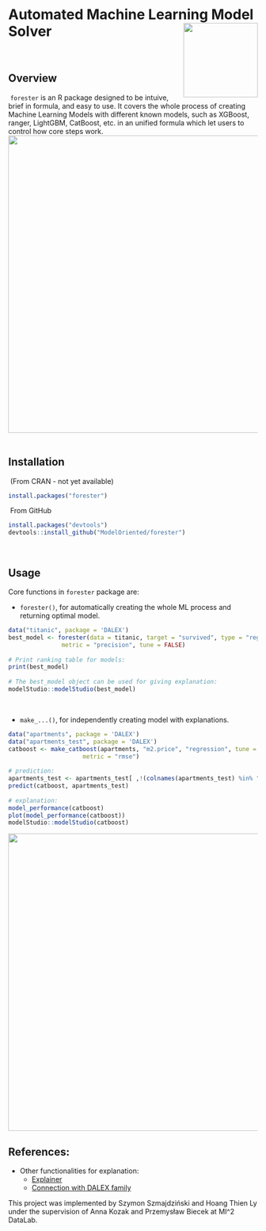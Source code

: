 # Automated Machine Learning Model Solver <img src="man/figures/logo.png" align="right" width="150"/>
​
​
​
​
## Overview
​
`forester` is an R package designed to be intuive, brief in formula, and easy to use. It covers the whole process of creating Machine Learning Models with different known models, such as XGBoost, ranger, LightGBM, CatBoost, etc. in an unified formula which let users to control how core steps work.
​
<img src="man/figures/graph.png" align="center" width="600"/>
​
​
​
## Installation
​
(From CRAN - not yet available)
​
``` r
install.packages("forester")
```
​
From GitHub
​
``` r
install.packages("devtools")
devtools::install_github("ModelOriented/forester")
```
 
​
## Usage
Core functions in `forester` package are:
- `forester()`, for automatically creating the whole ML process and returning optimal model.
​
``` r
data("titanic", package = 'DALEX') 
best_model <- forester(data = titanic, target = "survived", type = "regression",
		       metric = "precision", tune = FALSE)
​
# Print ranking table for models:
print(best_model)
​
# The best_model object can be used for giving explanation:
modelStudio::modelStudio(best_model)
```
​
​
- `make_...()`, for independently creating model with explanations.
​
``` r
data("apartments", package = 'DALEX') 
data("apartments_test", package = 'DALEX')
catboost <- make_catboost(apartments, "m2.price", "regression", tune = TRUE, 
		             metric = "rmse") 
​
# prediction:
apartments_test <- apartments_test[ ,!(colnames(apartments_test) %in% "m2.price"]
predict(catboost, apartments_test)
​
# explanation:
model_performance(catboost)
plot(model_performance(catboost))
modelStudio::modelStudio(catboost)
```
​
<img src="man/figures/forester_diagram.png" align="center" width="600"/>
​
​
## References:
- Other functionalities for explanation:
   - [Explainer](https://rdrr.io/cran/DALEX/man/explain.html)
   - [Connection with DALEX family](https://github.com/ModelOriented/DALEX)
​

This project was implemented by Szymon Szmajdziński and Hoang Thien Ly under the supervision of Anna Kozak and Przemysław Biecek at MI^2 DataLab.